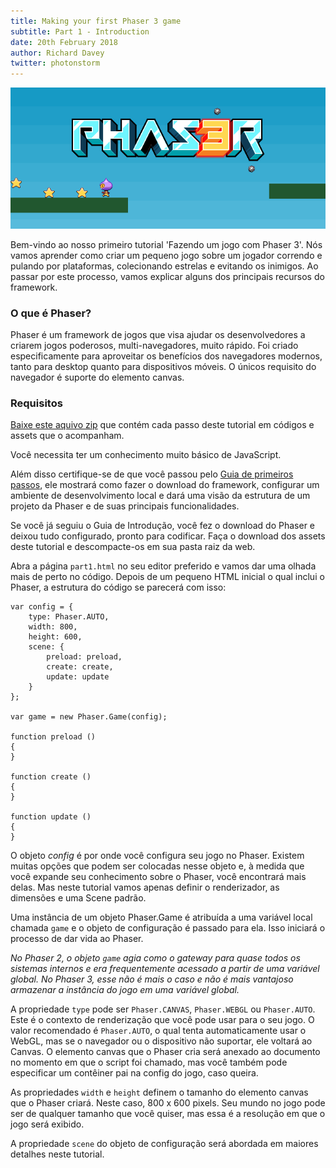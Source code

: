 ```yaml
---
title: Making your first Phaser 3 game
subtitle: Part 1 - Introduction
date: 20th February 2018
author: Richard Davey
twitter: photonstorm
---
```


![image](tutorial_header.png)

Bem-vindo ao nosso primeiro tutorial 'Fazendo um jogo com Phaser 3'. Nós vamos aprender como criar um pequeno jogo sobre um jogador correndo e pulando por plataformas, colecionando estrelas e evitando os inimigos. Ao passar por este processo, vamos explicar alguns dos principais recursos do framework.

### O que é Phaser?

Phaser é um framework de jogos que visa ajudar os desenvolvedores a criarem jogos poderosos, multi-navegadores, muito rápido. Foi criado especificamente para aproveitar os benefícios dos navegadores modernos, tanto para desktop quanto para dispositivos móveis. O únicos requisito do navegador é suporte do elemento canvas.

### Requisitos

[Baixe este aquivo zip](/tutorials/making-your-first-phaser-3-game/phaser3-tutorial-src.zip) que contém cada passo deste tutorial em códigos e assets que o acompanham.

Você necessita ter um conhecimento muito básico de JavaScript.

Além disso certifique-se de que você passou pelo [Guia de primeiros passos](/tutorials/getting-started), ele mostrará como fazer o download do framework, configurar um ambiente de desenvolvimento local e dará uma visão da estrutura de um projeto da Phaser e de suas principais funcionalidades. 

Se você já seguiu o Guia de Introdução, você fez o download do Phaser e deixou tudo configurado, pronto para codificar. Faça o download dos assets deste tutorial e descompacte-os em sua pasta raiz da web.

Abra a página `part1.html` no seu editor preferido e vamos dar uma olhada mais de perto no código. Depois de um pequeno HTML inicial o qual inclui o Phaser, a estrutura do código se parecerá com isso:


```
var config = {
    type: Phaser.AUTO,
    width: 800,
    height: 600,
    scene: {
        preload: preload,
        create: create,
        update: update
    }
};

var game = new Phaser.Game(config);

function preload ()
{
}

function create ()
{
}

function update ()
{
}
```
O objeto *config* é por onde você configura seu jogo no Phaser. Existem muitas opções que podem ser colocadas nesse objeto e, à medida que você expande seu conhecimento sobre o Phaser, você encontrará mais delas. Mas neste tutorial vamos apenas definir o renderizador, as dimensões e uma Scene padrão.

Uma instância de um objeto Phaser.Game é atribuída a uma variável local chamada `game` e o objeto de configuração é passado para ela. Isso iniciará o processo de dar vida ao Phaser.

_No Phaser 2, o objeto `game` agia como o gateway para quase todos os sistemas internos e era frequentemente acessado a partir de uma variável global. No Phaser 3, esse não é mais o caso e não é mais vantajoso armazenar a instância do jogo em uma variável global._

A propriedade `type` pode ser `Phaser.CANVAS`, `Phaser.WEBGL` ou `Phaser.AUTO`. Este é o contexto de renderização que você pode usar para o seu jogo. O valor recomendado é `Phaser.AUTO`, o qual tenta automaticamente usar o WebGL, mas se o navegador ou o dispositivo não suportar, ele voltará ao Canvas. O elemento canvas que o Phaser cria será anexado ao documento no momento em que o script foi chamado, mas você também pode especificar um contêiner pai na config do jogo, caso queira.

As propriedades `width` e `height` definem o tamanho do elemento canvas que o Phaser criará. Neste caso, 800 x 600 pixels. Seu mundo no jogo pode ser de qualquer tamanho que você quiser, mas essa é a resolução em que o jogo será exibido.

A propriedade `scene` do objeto de configuração será abordada em maiores detalhes neste tutorial.
